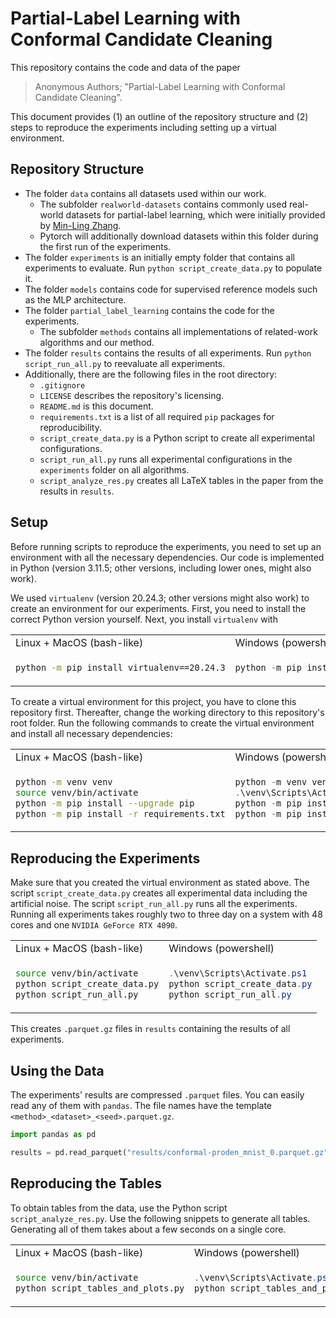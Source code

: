 # Partial-Label Learning with Conformal Candidate Cleaning

This repository contains the code and data of the paper

> Anonymous Authors; "Partial-Label Learning with Conformal Candidate Cleaning".

This document provides (1) an outline of the repository structure and (2) steps to reproduce the experiments including setting up a virtual environment.

## Repository Structure

* The folder `data` contains all datasets used within our work.
  * The subfolder `realworld-datasets` contains commonly used real-world datasets for partial-label learning, which were initially provided by [Min-Ling Zhang](https://palm.seu.edu.cn/zhangml/Resources.htm).
  * Pytorch will additionally download datasets within this folder during the first run of the experiments.
* The folder `experiments` is an initially empty folder that contains all experiments to evaluate. Run `python script_create_data.py` to populate it.
* The folder `models` contains code for supervised reference models such as the MLP architecture.
* The folder `partial_label_learning` contains the code for the experiments.
  * The subfolder `methods` contains all implementations of related-work algorithms and our method.
* The folder `results` contains the results of all experiments. Run `python script_run_all.py` to reevaluate all experiments.
* Additionally, there are the following files in the root directory:
  * `.gitignore`
  * `LICENSE` describes the repository's licensing.
  * `README.md` is this document.
  * `requirements.txt` is a list of all required `pip` packages for reproducibility.
  * `script_create_data.py` is a Python script to create all experimental configurations.
  * `script_run_all.py` runs all experimental configurations in the `experiments` folder on all algorithms.
  * `script_analyze_res.py` creates all LaTeX tables in the paper from the results in `results`.

## Setup

Before running scripts to reproduce the experiments, you need to set up an environment with all the necessary dependencies.
Our code is implemented in Python (version 3.11.5; other versions, including lower ones, might also work).

We used `virtualenv` (version 20.24.3; other versions might also work) to create an environment for our experiments.
First, you need to install the correct Python version yourself.
Next, you install `virtualenv` with

<table>
<tr>
<td> Linux + MacOS (bash-like) </td>
<td> Windows (powershell) </td>
</tr>
<tr>
<td>

``` sh
python -m pip install virtualenv==20.24.3
```

</td>
<td>

``` powershell
python -m pip install virtualenv==20.24.3
```

</td>
</tr>
</table>

To create a virtual environment for this project, you have to clone this repository first.
Thereafter, change the working directory to this repository's root folder.
Run the following commands to create the virtual environment and install all necessary dependencies:

<table>
<tr>
<td> Linux + MacOS (bash-like) </td>
<td> Windows (powershell) </td>
</tr>
<tr>
<td>

``` sh
python -m venv venv
source venv/bin/activate
python -m pip install --upgrade pip
python -m pip install -r requirements.txt
```

</td>
<td>

``` powershell
python -m venv venv
.\venv\Scripts\Activate.ps1
python -m pip install --upgrade pip
python -m pip install -r requirements.txt
```

</td>
</tr>
</table>

## Reproducing the Experiments

Make sure that you created the virtual environment as stated above.
The script `script_create_data.py` creates all experimental data including the artificial noise.
The script `script_run_all.py` runs all the experiments.
Running all experiments takes roughly two to three day on a system with 48 cores and one `NVIDIA GeForce RTX 4090`.

<table>
<tr>
<td> Linux + MacOS (bash-like) </td>
<td> Windows (powershell) </td>
</tr>
<tr>
<td>

``` sh
source venv/bin/activate
python script_create_data.py
python script_run_all.py
```

</td>
<td>

``` powershell
.\venv\Scripts\Activate.ps1
python script_create_data.py
python script_run_all.py
```

</td>
</tr>
</table>

This creates `.parquet.gz` files in `results` containing the results of all experiments.

## Using the Data

The experiments' results are compressed `.parquet` files.
You can easily read any of them with `pandas`.
The file names have the template `<method>_<dataset>_<seed>.parquet.gz`.

``` python
import pandas as pd

results = pd.read_parquet("results/conformal-proden_mnist_0.parquet.gz")
```

## Reproducing the Tables

To obtain tables from the data, use the Python script `script_analyze_res.py`.
Use the following snippets to generate all tables.
Generating all of them takes about a few seconds on a single core.

<table>
<tr>
<td> Linux + MacOS (bash-like) </td>
<td> Windows (powershell) </td>
</tr>
<tr>
<td>

``` sh
source venv/bin/activate
python script_tables_and_plots.py
```

</td>
<td>

``` powershell
.\venv\Scripts\Activate.ps1
python script_tables_and_plots.py
```

</td>
</tr>
</table>
